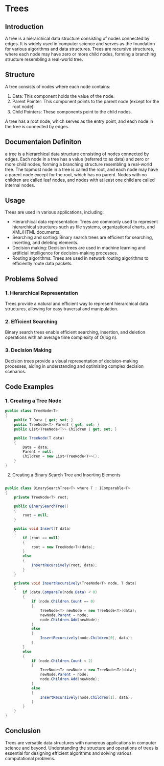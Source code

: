 # Trees

## Introduction

A tree is a hierarchical data structure consisting of nodes connected by edges. It is widely used in computer science and serves as the foundation for various algorithms and data structures. Trees are recursive structures, where each node may have zero or more child nodes, forming a branching structure resembling a real-world tree.

## Structure

A tree consists of nodes where each node contains:

1. Data: This component holds the value of the node.
2. Parent Pointer: This component points to the parent node (except for the root node).
3. Child Pointers: These components point to the child nodes.

A tree has a root node, which serves as the entry point, and each node in the tree is connected by edges.

## Documentaion Definiton
a tree is a hierarchical data structure consisting of nodes connected by edges. Each node in a tree has a value (referred to as data) and zero or more child nodes, forming a branching structure resembling a real-world tree. The topmost node in a tree is called the root, and each node may have a parent node except for the root, which has no parent. Nodes with no children are called leaf nodes, and nodes with at least one child are called internal nodes.

## Usage

Trees are used in various applications, including:

- Hierarchical data representation: Trees are commonly used to represent hierarchical structures such as file systems, organizational charts, and XML/HTML documents.
- Searching and sorting: Binary search trees are efficient for searching, inserting, and deleting elements.
- Decision making: Decision trees are used in machine learning and artificial intelligence for decision-making processes.
- Routing algorithms: Trees are used in network routing algorithms to efficiently route data packets.

## Problems Solved

### 1. Hierarchical Representation

Trees provide a natural and efficient way to represent hierarchical data structures, allowing for easy traversal and manipulation.

### 2. Efficient Searching

Binary search trees enable efficient searching, insertion, and deletion operations with an average time complexity of O(log n).

### 3. Decision Making

Decision trees provide a visual representation of decision-making processes, aiding in understanding and optimizing complex decision scenarios.

## Code Examples

### 1. Creating a Tree Node

```csharp
public class TreeNode<T>
{
    public T Data { get; set; }
    public TreeNode<T> Parent { get; set; }
    public List<TreeNode<T>> Children { get; set; }

    public TreeNode(T data)
    {
        Data = data;
        Parent = null;
        Children = new List<TreeNode<T>>();
    }
}
```
2. Creating a Binary Search Tree and Inserting Elements
```csharp

public class BinarySearchTree<T> where T : IComparable<T>
{
    private TreeNode<T> root;

    public BinarySearchTree()
    {
        root = null;
    }

    public void Insert(T data)
    {
        if (root == null)
        {
            root = new TreeNode<T>(data);
        }
        else
        {
            InsertRecursively(root, data);
        }
    }

    private void InsertRecursively(TreeNode<T> node, T data)
    {
        if (data.CompareTo(node.Data) < 0)
        {
            if (node.Children.Count == 0)
            {
                TreeNode<T> newNode = new TreeNode<T>(data);
                newNode.Parent = node;
                node.Children.Add(newNode);
            }
            else
            {
                InsertRecursively(node.Children[0], data);
            }
        }
        else
        {
            if (node.Children.Count < 2)
            {
                TreeNode<T> newNode = new TreeNode<T>(data);
                newNode.Parent = node;
                node.Children.Add(newNode);
            }
            else
            {
                InsertRecursively(node.Children[1], data);
            }
        }
    }
}
```
## Conclusion
Trees are versatile data structures with numerous applications in computer science and beyond. Understanding the structure and operations of trees is essential for designing efficient algorithms and solving various computational problems.